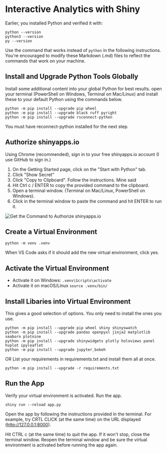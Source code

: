 # Interactive Analytics with Shiny

Earlier, you installed Python and verified it with:

```shell
python --version
python3 --version
py --version
```

Use the command that works instead of `python` in the following instructions. 
You're encouraged to modify these Markdown (.md) files to reflect the commands that work on your machine. 

## Install and Upgrade Python Tools Globally

Install some additional content into your global Python for best results. 
open your terminal (PowerShell on Windows, Terminal on Mac/Linux) and
install these to your default Python using the commands below. 


```shell
python -m pip install --upgrade pip wheel
python -m pip install --upgrade black ruff pyright
python -m pip install --upgrade rsconnect-python
```

You must have reconnect-python installed for the next step.

## Authorize shinyapps.io

Using Chrome (recommended), sign in to your free shinyapps.io account (I use GitHub to sign in.)

1. On the Getting Started page, click on the "Start with Python" tab. 
1. Click "Show Secret"
1. Click "Copy to Clipboard". Follow the instructions. Mine said
1. Hit Ctrl c / ENTER to copy the provided command to the clipboard. 
1. Open a terminal window. (Terminal on Mac/Linux, PowerShell on Windows).
1. Click in the terminal window to paste the command and hit ENTER to run it.

![Get the Command to Authorize shinyapps.io](images/GetCommandToAuthorizeShinyAppsdotIO.PNG)

## Create a Virtual Environment

```shell
python -m venv .venv
```

When VS Code asks if it should add the new virtual environment, click yes.


## Activate the Virtual Environment

- Activate it on Windows: `.venv\Scripts\activate`
- Activate it on macOS/Linux `source .venv/bin/`

## Install Libaries into Virtual Environment

This gives a good selection of options. You only need to install the ones you use.

```shell
python -m pip install --upgrade pip wheel shiny shinyswatch 
python -m pip install --upgrade pandas openpyxl jinja2 matplotlib seaborn plotnine
python -m pip install --upgrade shinywidgets plotly holoviews panel hvplot ipyleaflet
python -m pip install --upgrade jupyter_bokeh 

```

OR List your requirements in requirements.txt and install them all at once.

```shell
python -m pip install --upgrade -r requirements.txt
```


## Run the App

Verify your virtual environment is activated. Run the app. 

```shell
shiny run --reload app.py
```

Open the app by following the instructions provided in the terminal. 
For example, try CRTL CLICK (at the same time) on the URL displayed (http://127.0.0.1:8000).

Hit CTRL c (at the same time) to quit the app. 
If it won't stop, close the terminal window.
Reopen the terminal window and be sure the virtual environment is activated
before running the app again.



